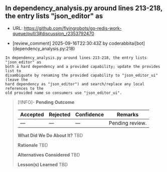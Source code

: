 ## In dependency_analysis.py around lines 213-218, the entry lists "json_editor" as

- URL: https://github.com/flyingrobots/go-redis-work-queue/pull/3#discussion_r2353792470

- [review_comment] 2025-09-16T22:30:43Z by coderabbitai[bot] (dependency_analysis.py:218)

```text
In dependency_analysis.py around lines 213-218, the entry lists "json_editor" as
both a hard dependency and a provided capability; update the provides list to
disambiguate by renaming the provided capability to "json_editor_ui" (leave the
hard dependency as "json_editor") and search/replace any local references to the
old provided name so consumers use "json_editor_ui".
```

> [!INFO]- **Pending**
> **Outcome**
> 
> | Accepted | Rejected | Confidence | Remarks |
> |----------|----------|------------|---------|
> | — | — | — | Pending review. |
>
> **What Did We Do About It?**
> TBD
>
> **Rationale**
> TBD
>
> **Alternatives Considered**
> TBD
>
> **Lesson(s) Learned**
> TBD
